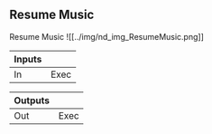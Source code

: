 ## Resume Music
Resume Music
![[../img/nd_img_ResumeMusic.png]]

|Inputs||
|--|--|
| In | Exec |

|Outputs||
|--|--|
| Out | Exec |
